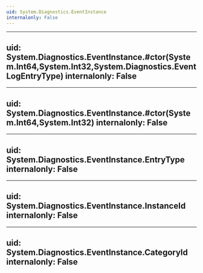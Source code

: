 ```yaml
---
uid: System.Diagnostics.EventInstance
internalonly: False
---
```


---
uid: System.Diagnostics.EventInstance.#ctor(System.Int64,System.Int32,System.Diagnostics.EventLogEntryType)
internalonly: False
---

---
uid: System.Diagnostics.EventInstance.#ctor(System.Int64,System.Int32)
internalonly: False
---

---
uid: System.Diagnostics.EventInstance.EntryType
internalonly: False
---

---
uid: System.Diagnostics.EventInstance.InstanceId
internalonly: False
---

---
uid: System.Diagnostics.EventInstance.CategoryId
internalonly: False
---
